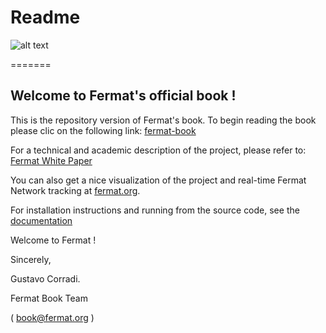 Readme
========= 

![alt text](https://github.com/bitDubai/media-kit/blob/master/Readme%20Image/Fermat%20book%20logotype/FermatBookLogotype3D/PNG_fermat_book_logo_3D_Low_800x813.png "Fermat Book Logo")

=======

Welcome to Fermat's  official book ! 
------------------------------------

This is the repository version of Fermat's book.
To begin reading the book please clic on the following link:
[fermat-book](https://github.com/bitDubai/fermat/blob/master/fermat-book/book-chapter-00(intro).asciidoc)

For a technical and academic description of the project, please refer to: 
[Fermat White Paper](https://github.com/bitDubai/fermat/tree/master/fermat/FERMAT-WHITE-PAPER.md)

You can also get a nice visualization of the project and real-time Fermat Network tracking at 
[fermat.org](http://www.fermat.org).


For installation instructions and running from the source code, see the [documentation](https://github.com/bitDubai/fermat/tree/master/fermat-documentation/documentation.asciidoc)

Welcome to Fermat !

Sincerely, 

Gustavo Corradi.

Fermat Book Team 

( book@fermat.org ) 
